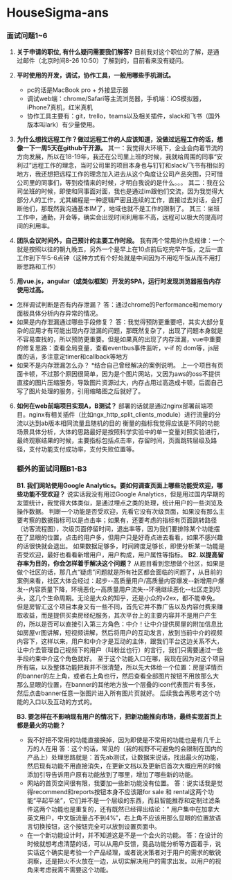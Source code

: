# HouseSigma-ans
### 面试问题1~6

1. **关于申请的职位, 有什么疑问需要我们解答?**
    目前我对这个职位的了解，是通过邮件（北京时间8-26 10:50）了解到的，目前看来没有疑问。

2. **平时使用的开发，调试，协作工具，一般用哪些手机测试。**
   - pc的话是MacBook pro + 外接显示器
   - 调试web端：chrome/Safari等主流浏览器，手机端：iOS模拟器，iPhone7真机，红米真机
   - 协作工具主要有：git，trello，teams以及相关插件，slack和飞书（国外版本叫lark）有少量使用。

3. **为什么想找远程工作？做过远程工作的人应该知道，没做过远程工作的话，想像一下一周5天在github干开源。**
   其一：我觉得大环境下，企业会向着节流的方向发展，所以在18-19年，我还在公司里上班的时候，我就给周围的同事“安利过”远程工作的理念，当时公司里的项目本身也与钉钉和slack/飞书有相似的地方，我还想把远程工作的理念加入进去从这个角度让公司产品突围，只可惜公司里的同事们，等到疫情来的时候，才明白我说的是什么。。。
   其二：我在公司坐班的时候，即使和同事面对面，我也是通过im跟他们交流，因为我觉得大部分人的工作，尤其编程是一种逻辑严密且连续的工作，直接过去对话，会打断他们，那既然我沟通基本IM了，地域也就不是工作的限制了。
   其三：坐班工作中，通勤，开会等，确实会出现时间利用率不高，远程可以极大的提高时间的利用率。

4. **团队会议时间外，自己预计的主要工作时段。**
   我有两个常用的作息规律：一个就是按照以往的朝九晚五，另外一个是早上在10点前后吃完早午饭，之后一直工作到下午5-6点钟（这种方式有个好处就是中间因为不用吃午饭从而不用打断思路和工作）

5. **用vue.js，angular（或类似框架）开发的SPA，运行时发现浏览器报告内存使用过高。**

- 怎样调试判断是否有内存泄漏？
    答：通过chrome的Performance和memory面板具体分析内存异常的情况。
- 如果是内存泄漏通过哪些手段修复？
    答：我觉得预防更重要吧，其实大部分复杂的应用才有可能出现内存泄漏的问题，那既然复杂了，出现了问题本身就是不容易查找的，所以预防更重要。但是如果真的出现了内存泄漏，vue中重要的修复思路：查看全局变量，查看eventbus事件监听，v-if 的 dom等，js层面的话，多注意定timer和callback等地方
- 如果不是内存泄漏怎么办？ *结合自己曾经解决的案例说明。
    上一个项目有页面卡顿，不过那个原因很简单，因为是个图片网站，又因为aws的oss不提供直接的图片压缩服务，导致图片资源过大，内存占用过高造成卡顿，后面自己写了图片处理的服务，引用缩略图之后就好了。

6. **如何在web前端项目实现A，B测试？**
    部署的话就是通过nginx部署前端项目。nginx有相关插件（比如ngx_http_split_clients_module）进行流量的分流以达到ab版本相同流量且随机的目的
    衡量的指标我觉得应该是不同的功能场景具体分析，大体的思路最好是按照科学实验中的单一变量对照实验进行，最终观察结果的时候，主要指标包括点击率，存留时间，页面跳转层级及路径，支付功能支付成功率，支付失败位置等。

    ### 额外的面试问题B1-B3
    **B1. 我们网站使用Google Analytics。要如何调查页面上哪些功能受欢迎，哪些功能不受欢迎？**
    说实话我没有用过Google Analytics，但是用过国内早期的友盟统计，我觉得大体类似，是通过埋点之类的处理，统计用户的一些浏览及操作数据。
    判断一个功能是否受欢迎，先看它没有次级页面，如果没有那么主要考察的数据指标可以是点击率；如果有，还要考虑的指标有页面跳转路径（访客流程图），次级页面停留时间，退出率等，因为我们要排除某个功能摆在了显眼的位置，点击的用户多，但用户只是好奇点进去看看，如果不感兴趣的话很快就会退出。
    如果数据足够多，时间跨度足够长，即使分析某一功能是否受欢迎，最好也看看新增用户，用户构成，用户属性等指标。
    **B2. 以提高留存率为目的，你会怎样着手解决这个问题？**
    从题目看到您想做个社区，如果是做个社区的话，那几点“疑虑”问题就是所有社区都会面临的问题了，从目前的案例来看，社区大体会经过：起步--高质量用户/高质量内容爆发--新增用户爆发--内容质量下降，环境恶化--高质量用户流失--环境继续恶化--社区走到尽头，这几个生命周期。无论是大众的知乎，还是小众的v2ex，都不能幸免。
    但是房智汇这个项目本身又有一些不同，首先它并不靠广告以及内容付费来赚取收益，而是提供买卖房经纪服务，其次平台上的主要内容并不是用户产生的，所以是否可以直接引入第三方角色：中介！让中介提供房屋的附加信息比如房屋vr图讲解，短视频讲解，然后将用户的互动发言，放到当前中介的视频内容下，这样以来，用户和中介才是互动的主体，跟我们平台这边关系不大，让中介去管理自己视频下的用户（叫粉丝也行）的言行，我们只需要通过一些手段约束中介这个角色就好。
    至于这个功能入口在哪，我现在因为对这个项目所有端，以及整体功能把我并不很清楚，所以先大体给一个位置：房屋详情页的banner的左上角，或者右上角也行，然后查看全部图片按钮不用放那么大那么显眼的位置，在banner的其他地方放一个层叠的icon代表图片有多张，然后点击banner任意一张图片进入所有图片页就好。
    后续我会再思考这个功能的入口以及互动的方式的。

    **B3. 要怎样在不影响现有用户的情况下，把新功能推向市场，最终实现首页上都是最火的功能？**
    - 我不好把不常用的功能直接换掉，因为即使是不常用的功能也是有几千上万的人在用
        答：这个的话，常见的（我的视野不可避免的会限制在国内的产品上）处理思路就是：首先ab测试，让数据来说话，找出最火的功能，然后现有功能不用直接消失，在更新文档以及更新后首次大概应用的时候添加引导告诉用户原有功能放到了哪里，增加了哪些新的功能。
    - 网站的首页空间很有限，我要加一些新功能没有位置。
        答：说实话我是觉得recommend和reports按钮本身不应该跟for sale 和 rental这两个功能“平起平坐”，它们并不是一个层级的东西，而且智能推荐和定制过滤条件这两个功能也是重复的，还有既然已经得出结论：“ 用户集中在加拿大英文用户，中文版流量占不到4%”，右上角不应该用那么显眼的位置放语言切换按钮，这个按钮完全可以放到设置页面中。
    - 在一个新功能设计时，并不知道这是不是一个会火的功能。
        答：在设计的时候就想考虑清楚的话，可以从用户反馈，竟品功能分析等方面着手，说实话这个确实是考验一个产品经理，或者说决策者对于用户的需求的敏锐洞察，还是把火不火放在一边，从切实解决用户的需求出发。以用户的视角来考虑我需不需要这个功能。